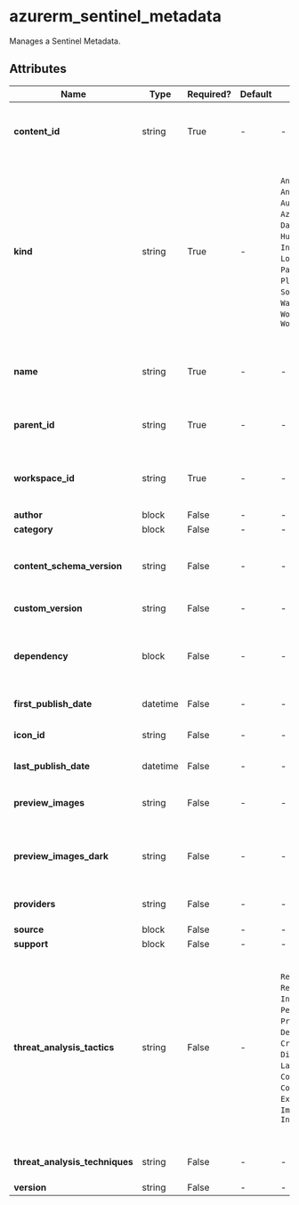 # azurerm_sentinel_metadata

Manages a Sentinel Metadata.

## Attributes

| Name | Type | Required? | Default  | possible values | Description |
| ---- | ---- | --------- | -------- | ----------- | ----------- |
| **content_id** | string | True | -  |  -  | The ID of the content. Used to identify dependencies and content from solutions or community. | 
| **kind** | string | True | -  |  `AnalyticsRule`, `AnalyticsRuleTemplate`, `AutomationRule`, `AzureFunction`, `DataConnector`, `DataType`, `HuntingQuery`, `InvestigationQuery`, `LogicAppsCustomConnector`, `Parser`, `Playbook`, `PlaybookTemplate`, `Solution`, `Watchlist`, `WatchlistTemplate`, `Workbook`, `WorkbookTemplate`  | The kind of content the metadata is for. Possible values are `AnalyticsRule`, `AnalyticsRuleTemplate`, `AutomationRule`, `AzureFunction`, `DataConnector`, `DataType`, `HuntingQuery`, `InvestigationQuery`, `LogicAppsCustomConnector`, `Parser`, `Playbook`, `PlaybookTemplate`, `Solution`, `Watchlist`, `WatchlistTemplate`, `Workbook` and `WorkbookTemplate`. | 
| **name** | string | True | -  |  -  | The name which should be used for this Sentinel Metadata. Changing this forces a new Sentinel Metadata to be created. | 
| **parent_id** | string | True | -  |  -  | The ID of the parent resource ID of the content item, which the metadata belongs to. | 
| **workspace_id** | string | True | -  |  -  | The ID of the Log Analytics Workspace. Changing this forces a new Sentinel Metadata to be created. | 
| **author** | block | False | -  |  -  | An `author` blocks. | 
| **category** | block | False | -  |  -  | A `category` block. | 
| **content_schema_version** | string | False | -  |  -  | Schema version of the content. Can be used to distinguish between flow based on the schema version. | 
| **custom_version** | string | False | -  |  -  | The Custom version of the content. | 
| **dependency** | block | False | -  |  -  | A JSON formatted `dependency` block. Dependency for the content item, what other content items it requires to work. | 
| **first_publish_date** | datetime | False | -  |  -  | The first publish date of solution content item. | 
| **icon_id** | string | False | -  |  -  | The ID of the icon, this id can be fetched from the solution template. | 
| **last_publish_date** | datetime | False | -  |  -  | The last publish date of solution content item. | 
| **preview_images** | string | False | -  |  -  | Specifies a list of preview image file names. These will be taken from solution artifacts. | 
| **preview_images_dark** | string | False | -  |  -  | Specifies a list of preview image file names used for dark theme. These will be taken from solution artifacts. | 
| **providers** | string | False | -  |  -  | Specifies a list of providers for the solution content item. | 
| **source** | block | False | -  |  -  | A `source` block. | 
| **support** | block | False | -  |  -  | A `support` block. | 
| **threat_analysis_tactics** | string | False | -  |  `Reconnaissance`, `ResourceDevelopment`, `InitialAccess`, `Execution`, `Persistence`, `PrivilegeEscalation`, `DefenseEvasion`, `CredentialAccess`, `Discovery`, `LateralMovement`, `Collection`, `CommandAndControl`, `Exfiltration`, `Impact`, `ImpairProcessControl`, `InhibitResponseFunction`  | Specifies a list of tactics the resource covers. Possible values are `Reconnaissance`, `ResourceDevelopment`, `InitialAccess`, `Execution`, `Persistence`, `PrivilegeEscalation`, `DefenseEvasion`, `CredentialAccess`, `Discovery`, `LateralMovement`, `Collection`, `CommandAndControl`, `Exfiltration`, `Impact`, `ImpairProcessControl` and `InhibitResponseFunction`. | 
| **threat_analysis_techniques** | string | False | -  |  -  | Specifies a list of techniques the resource covers. | 
| **version** | string | False | -  |  -  | Version of the content. | 


